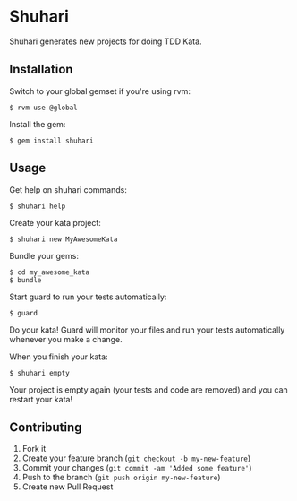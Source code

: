# Shuhari

Shuhari generates new projects for doing TDD Kata.

## Installation

Switch to your global gemset if you're using rvm:

    $ rvm use @global

Install the gem:

    $ gem install shuhari

## Usage

Get help on shuhari commands:

    $ shuhari help

Create your kata project:

    $ shuhari new MyAwesomeKata

Bundle your gems:

    $ cd my_awesome_kata
    $ bundle

Start guard to run your tests automatically:

    $ guard

Do your kata! Guard will monitor your files and run your tests automatically
whenever you make a change.

When you finish your kata:

    $ shuhari empty

Your project is empty again (your tests and code are removed) and you can
restart your kata!

## Contributing

1. Fork it
2. Create your feature branch (`git checkout -b my-new-feature`)
3. Commit your changes (`git commit -am 'Added some feature'`)
4. Push to the branch (`git push origin my-new-feature`)
5. Create new Pull Request
